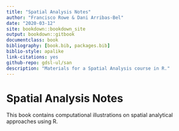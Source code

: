 ```yaml
--- 
title: "Spatial Analysis Notes"
author: "Francisco Rowe & Dani Arribas-Bel"
date: "2020-03-12"
site: bookdown::bookdown_site
output: bookdown::gitbook
documentclass: book
bibliography: [book.bib, packages.bib]
biblio-style: apalike
link-citations: yes
github-repo: gdsl-ul/san
description: "Materials for a Spatial Analysis course in R."
---
```


# Spatial Analysis Notes

This book contains computational illustrations on spatial analytical approaches using R. 

